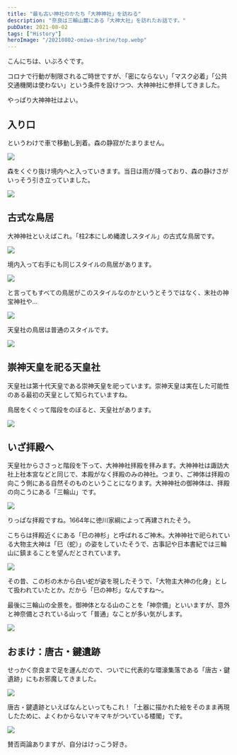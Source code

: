 ```yaml
---
title: "最も古い神社のかたち「大神神社」を訪ねる" 
description: "奈良は三輪山麓にある「大神大社」を訪れたお話です。"
pubDate: 2021-08-02
tags: ["History"]
heroImage: "/20210802-omiwa-shrine/top.webp" 
---
```


こんにちは、いぶろぐです。

コロナで行動が制限されるご時世ですが、「密にならない」「マスク必着」「公共交通機関は使わない」という条件を設けつつ、大神神社に参拝してきました。

やっぱり大神神社はよい。

## 入り口

というわけで車で移動し到着。森の静寂がたまりません。

![](/20210802-omiwa-shrine/image01.webp)

森をくぐり抜け境内へと入っていきます。当日は雨が降っており、森の静けさがいっそう引き立っていました。

![](/20210802-omiwa-shrine/image02.webp)

## 古式な鳥居

大神神社といえばこれ。「柱2本にしめ縄渡しスタイル」の古式な鳥居です。

![](/20210802-omiwa-shrine/image03.webp)

境内入って右手にも同じスタイルの鳥居があります。

![](/20210802-omiwa-shrine/image04.webp)

と言ってもすべての鳥居がこのスタイルなのかというとそうではなく、末社の神宝神社や...

![](/20210802-omiwa-shrine/image05.webp)

天皇社の鳥居は普通のスタイルです。

![](/20210802-omiwa-shrine/image06.webp)

## 崇神天皇を祀る天皇社

天皇社は第十代天皇である崇神天皇を祀っています。崇神天皇は実在した可能性のある最初の天皇として知られていますね。

鳥居をくぐって階段をのぼると、天皇社があります。

![](/20210802-omiwa-shrine/image07.webp)

## いざ拝殿へ

天皇社からささっと階段を下って、大神神社拝殿を拝みます。大神神社は諏訪大社上社本宮などと同じで、本殿がなく拝殿のみの神社。つまり、ご神体は拝殿の向こう側にある自然そのものということになります。大神神社の御神体は、拝殿の向こうにある「三輪山」です。

![](/20210802-omiwa-shrine/image09.webp)

りっぱな拝殿ですね。1664年に徳川家綱によって再建されたそう。

こちらは拝殿近くにある「巳の神杉」と呼ばれるご神木。大神神社で祀られている大物主大神は「巳（蛇）」の姿をしていたそうで、古事記や日本書紀では三輪山に鎮まることを望んだとされています。

![](/20210802-omiwa-shrine/image10.webp)

その昔、この杉の木から白い蛇が姿を現したそうで、「大物主大神の化身」として扱われていたとか。だから「巳の神杉」なんですね〜。

最後に三輪山の全景を。御神体となる山のことを「神奈備」といいますが、意外と神奈備とされている山って「普通」なことが多い気がします。

![](/20210802-omiwa-shrine/image11.webp)

## おまけ：唐古・鍵遺跡

せっかく奈良まで足を運んだので、ついでに代表的な環濠集落である「唐古・鍵遺跡」にもお邪魔してきました。

![](/20210802-omiwa-shrine/image12.webp)

唐古・鍵遺跡といえばなんといってもこれ！「土器に描かれた絵をそのまま再現したために、よくわからないマキマキがついている楼閣」です。

![](/20210802-omiwa-shrine/image13.webp)

賛否両論ありますが、自分はけっこう好き。
